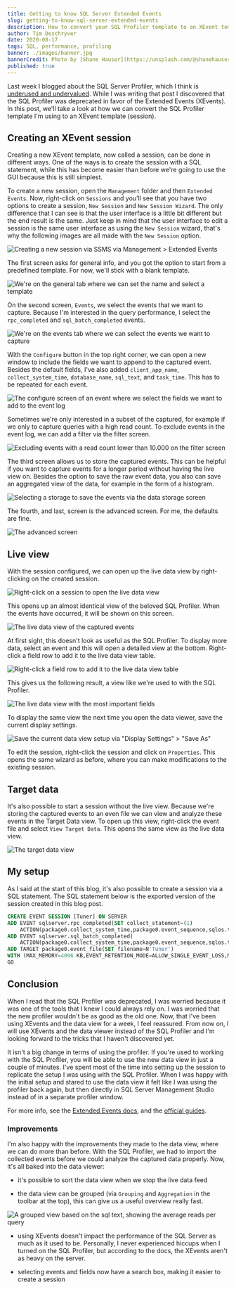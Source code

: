 ```yaml
---
title: Getting to know SQL Server Extended Events
slug: getting-to-know-sql-server-extended-events
description: How to convert your SQL Profiler template to an XEvent template.
author: Tim Deschryver
date: 2020-08-17
tags: SQL, performance, profiling
banner: ./images/banner.jpg
bannerCredit: Photo by [Shane Hauser](https://unsplash.com/@shanehauser) on [Unsplash](https://unsplash.com)
published: true
---
```


Last week I blogged about the SQL Server Profiler, which I think is [underused and undervalued](./blog/sql-server-profiler-underused-and-undervalued). While I was writing that post I discovered that the SQL Profiler was deprecated in favor of the Extended Events (XEvents). In this post, we'll take a look at how we can convert the SQL Profiler template I'm using to an XEvent template (session).

## Creating an XEvent session

Creating a new XEvent template, now called a session, can be done in different ways. One of the ways is to create the session with a SQL statement, while this has become easier than before we're going to use the GUI because this is still simplest.

To create a new session, open the `Management` folder and then `Extended Events`.
Now, right-click on `Sessions` and you'll see that you have two options to create a session, `New Session` and `New Session Wizard`.
The only difference that I can see is that the user interface is a little bit different but the end result is the same.
Just keep in mind that the user interface to edit a session is the same user interface as using the `New Session` wizard, that's why the following images are all made with the `New Session` option.

![Creating a new session via SSMS via Management > Extended Events](./images/new-session.png)

The first screen asks for general info, and you got the option to start from a predefined template.
For now, we'll stick with a blank template.

![We're on the general tab where we can set the name and select a template](./images/new-session-general.png)

On the second screen, `Events`, we select the events that we want to capture.
Because I'm interested in the query performance, I select the `rpc_completed` and `sql_batch_completed` events.

![We're on the events tab where we can select the events we want to capture](./images/new-session-events.png)

With the `Configure` button in the top right corner, we can open a new window to include the fields we want to append to the captured event.
Besides the default fields, I've also added `client_app_name`, `collect_system_time`, `database_name`, `sql_text`, and `task_time`. This has to be repeated for each event.

![The configure screen of an event where we select the fields we want to add to the event log](./images/new-session-configure-events.png)

Sometimes we're only interested in a subset of the captured, for example if we only to capture queries with a high read count.
To exclude events in the event log, we can add a filter via the filter screen.

![Excluding events with a read count lower than 10.000 on the filter screen](./images/new-session-filter-fields.png)

The third screen allows us to store the captured events.
This can be helpful if you want to capture events for a longer period without having the live view on.
Besides the option to save the raw event data, you also can save an aggregated view of the data, for example in the form of a histogram.

![Selecting a storage to save the events via the data storage screen](./images/new-session-data-storage.png)

The fourth, and last, screen is the advanced screen.
For me, the defaults are fine.

![The advanced screen](./images/new-session-advanced.png)

## Live view

With the session configured, we can open up the live data view by right-clicking on the created session.

![Right-click on a session to open the live data view](./images/watch-live-data.png)

This opens up an almost identical view of the beloved SQL Profiler.
When the events have occurred, it will be shown on this screen.

![The live data view of the captured events](./images/live-view.png)

At first sight, this doesn't look as useful as the SQL Profiler.
To display more data, select an event and this will open a detailed view at the bottom.
Right-click a field row to add it to the live data view table.

![Right-click a field row to add it to the live data view table](./images/watch-live-data-add-field.png)

This gives us the following result, a view like we're used to with the SQL Profiler.

![The live data view with the most important fields](./images/watch-live-data-fields.png)

To display the same view the next time you open the data viewer, save the current display settings.

![Save the current data view setup via "Display Settings" > "Save As"](./images/watch-live-data-save-display-settings.png)

To edit the session, right-click the session and click on `Properties`.
This opens the same wizard as before, where you can make modifications to the existing session.

## Target data

It's also possible to start a session without the live view.
Because we're storing the captured events to an even file we can view and analyze these events in the Target Data view.
To open up this view, right-click the event file and select `View Target Data`.
This opens the same view as the live data view.

![The target data view](./images/view-target-data.png)

## My setup

As I said at the start of this blog, it's also possible to create a session via a SQL statement.
The SQL statement below is the exported version of the session created in this blog post.

```sql
CREATE EVENT SESSION [Tuner] ON SERVER
ADD EVENT sqlserver.rpc_completed(SET collect_statement=(1)
    ACTION(package0.collect_system_time,package0.event_sequence,sqlos.task_time,sqlserver.client_app_name,sqlserver.client_hostname,sqlserver.database_id,sqlserver.database_name,sqlserver.plan_handle,sqlserver.session_id,sqlserver.sql_text,sqlserver.transaction_id)),
ADD EVENT sqlserver.sql_batch_completed(
    ACTION(package0.collect_system_time,package0.event_sequence,sqlos.task_time,sqlserver.client_app_name,sqlserver.client_hostname,sqlserver.database_id,sqlserver.database_name,sqlserver.plan_handle,sqlserver.session_id,sqlserver.sql_text,sqlserver.transaction_id))
ADD TARGET package0.event_file(SET filename=N'Tuner')
WITH (MAX_MEMORY=4096 KB,EVENT_RETENTION_MODE=ALLOW_SINGLE_EVENT_LOSS,MAX_DISPATCH_LATENCY=30 SECONDS,MAX_EVENT_SIZE=0 KB,MEMORY_PARTITION_MODE=NONE,TRACK_CAUSALITY=ON,STARTUP_STATE=OFF)
GO
```

## Conclusion

When I read that the SQL Profiler was deprecated, I was worried because it was one of the tools that I knew I could always rely on.
I was worried that the new profiler wouldn't be as good as the old one. Now, that I've been using XEvents and the data view for a week, I feel reassured.
From now on, I will use XEvents and the data viewer instead of the SQL Profiler and I'm looking forward to the tricks that I haven't discovered yet.

It isn't a big change in terms of using the profiler. If you're used to working with the SQL Profiler, you will be able to use the new data view in just a couple of minutes. I've spent most of the time into setting up the session to replicate the setup I was using with the SQL Profiler. When I was happy with the initial setup and stared to use the data view it felt like I was using the profiler back again, but then directly in SQL Server Management Studio instead of in a separate profiler window.

For more info, see the [Extended Events docs](https://docs.microsoft.com/en-us/sql/relational-databases/extended-events/extended-events?view=sql-server-ver15), and the [official guides](https://docs.microsoft.com/en-us/sql/relational-databases/extended-events/manage-event-sessions-in-the-object-explorer?view=sql-server-ver15).

### Improvements

I'm also happy with the improvements they made to the data view, where we can do more than before. With the SQL Profiler, we had to import the collected events before we could analyze the captured data properly. Now, it's all baked into the data viewer:

- it's possible to sort the data view when we stop the live data feed

- the data view can be grouped (via `Grouping` and `Aggregation` in the toolbar at the top), this can give us a useful overview really fast.

![A grouped view based on the sql text, showing the average reads per query](./images/data-view-aggregate.png)

- using XEvents doesn't impact the performance of the SQL Server as much as it used to be. Personally, I never experienced hiccups when I turned on the SQL Profiler, but according to the docs, the XEvents aren't as heavy on the server.

- selecting events and fields now have a search box, making it easier to create a session
